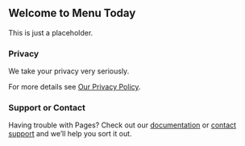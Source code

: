 ## Welcome to Menu Today

This is just a placeholder.

### Privacy

We take your privacy very seriously.

For more details see [Our Privacy Policy](https://guides.github.com/features/mastering-markdown/).


### Support or Contact

Having trouble with Pages? Check out our [documentation](https://docs.github.com/categories/github-pages-basics/) or [contact support](https://github.com/contact) and we’ll help you sort it out.
